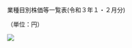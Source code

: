 業種目別株価等一覧表(令和３年１・２月分)

（単位：円）

![](https://www.nta.go.jp/tmp/1aeffc38-0502-44f4-a8f5-51341334c8a4/images/c22dbe64dd2f4dba9a7386c11d45bccfcb95af68e998a14d1f7b93371df633ae.jpg)